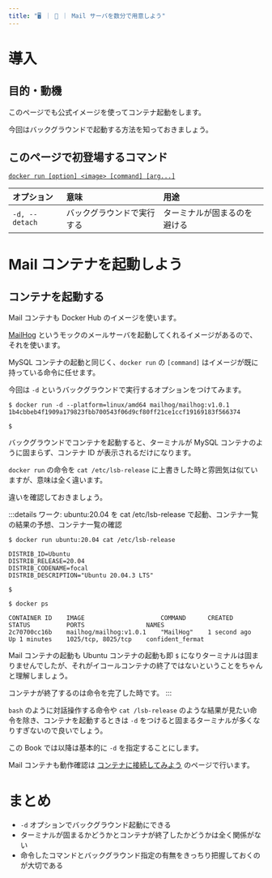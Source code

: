 ```yaml
---
title: "🖥️ ｜ 🐳 ｜ Mail サーバを数分で用意しよう"
---
```


# 導入
## 目的・動機
このページでも公式イメージを使ってコンテナ起動をします。

今回はバックグラウンドで起動する方法を知っておきましょう。

## このページで初登場するコマンド
[`docker run [option] <image> [command] [arg...]`](https://matsuand.github.io/docs.docker.jp.onthefly/engine/reference/commandline/run/)

オプション | 意味 | 用途  
:-- | :-- | :--
`-d, --detach`   | バックグラウンドで実行する   | ターミナルが固まるのを避ける

# Mail コンテナを起動しよう
## コンテナを起動する
Mail コンテナも Docker Hub のイメージを使います。

[MailHog](https://hub.docker.com/r/mailhog/mailhog) というモックのメールサーバを起動してくれるイメージがあるので、それを使います。

MySQL コンテナの起動と同じく、`docker run` の `[command]` はイメージが既に持っている命令に任せます。

今回は `-d` というバックグラウンドで実行するオプションをつけてみます。

```
$ docker run -d --platform=linux/amd64 mailhog/mailhog:v1.0.1
1b4cbbeb4f1909a179823fbb700543f06d9cf80ff21ce1ccf19169183f566374

$
```

バックグラウンドでコンテナを起動すると、ターミナルが MySQL コンテナのように固まらず、コンテナ ID が表示されるだけになります。

`docker run` の命令を `cat /etc/lsb-release` に上書きした時と雰囲気は似ていますが、意味は全く違います。

違いを確認しておきましょう。

:::details ワーク: ubuntu:20.04 を cat /etc/lsb-release で起動、コンテナ一覧の結果の予想、コンテナ一覧の確認
```
$ docker run ubuntu:20.04 cat /etc/lsb-release

DISTRIB_ID=Ubuntu
DISTRIB_RELEASE=20.04
DISTRIB_CODENAME=focal
DISTRIB_DESCRIPTION="Ubuntu 20.04.3 LTS"

$
```

```
$ docker ps

CONTAINER ID    IMAGE                     COMMAND      CREATED         STATUS          PORTS                 NAMES
2c70700cc16b    mailhog/mailhog:v1.0.1    "MailHog"    1 second ago    Up 1 minutes    1025/tcp, 8025/tcp    confident_fermat
```

Mail コンテナの起動も Ubuntu コンテナの起動も即 `$` になりターミナルは固まりませんでしたが、それがイコールコンテナの終了ではないということをちゃんと理解しましょう。

コンテナが終了するのは命令を完了した時です。
:::

`bash` のように対話操作する命令や `cat /lsb-release` のような結果が見たい命令を除き、コンテナを起動するときは `-d` をつけると固まるターミナルが多くなりすぎないので良いでしょう。

この Book では以降は基本的に `-d` を指定することにします。

Mail コンテナも動作確認は [コンテナに接続してみよう](#todo) のページで行います。

# まとめ
- `-d` オプションでバックグラウンド起動にできる
- ターミナルが固まるかどうかとコンテナが終了したかどうかは全く関係がない
- 命令したコマンドとバックグラウンド指定の有無をきっちり把握しておくのが大切である
